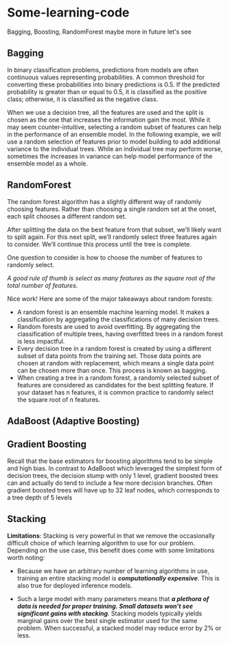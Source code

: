 # Some-learning-code
Bagging, Boosting, RandomForest maybe more in future let's see

## Bagging 
In binary classification problems, predictions from models are often continuous values representing probabilities. A common threshold for converting these probabilities into binary predictions is 0.5. If the predicted probability is greater than or equal to 0.5, it is classified as the positive class; otherwise, it is classified as the negative class.

When we use a decision tree, all the features are used and the split is chosen as the one that increases the information gain the most. While it may seem counter-intuitive, selecting a random subset of features can help in the performance of an ensemble model. In the following example, we will use a random selection of features prior to model building to add additional variance to the individual trees. While an individual tree may perform worse, sometimes the increases in variance can help model performance of the ensemble model as a whole.

## RandomForest 
The random forest algorithm has a slightly different way of randomly choosing features. Rather than choosing a single random set at the onset, each split chooses a different random set.

After splitting the data on the best feature from that subset, we’ll likely want to split again. For this next split, we’ll randomly select three features again to consider. We’ll continue this process until the tree is complete.

One question to consider is how to choose the number of features to randomly select. 

*A good rule of thumb is select as many features as the square root of the total number of features*. 

Nice work! Here are some of the major takeaways about random forests:

- A random forest is an ensemble machine learning model. It makes a classification by aggregating the classifications of many decision trees.
- Random forests are used to avoid overfitting. By aggregating the classification of multiple trees, having overfitted trees in a random forest is less impactful.
- Every decision tree in a random forest is created by using a different subset of data points from the training set. Those data points are chosen at random with replacement, which means a single data point can be chosen more than once. This process is known as bagging.
- When creating a tree in a random forest, a randomly selected subset of features are considered as candidates for the best splitting feature. If your dataset has n features, it is common practice to randomly select the square root of n features.

## AdaBoost (Adaptive Boosting)

## Gradient Boosting 
Recall that the base estimators for boosting algorithms tend to be simple and high bias. In contrast to AdaBoost which leveraged the simplest form of decision trees, the decision stump with only 1 level, gradient boosted trees can and actually do tend to include a few more decision branches. Often gradient boosted trees will have up to 32 leaf nodes, which corresponds to a tree depth of 5 levels

## Stacking 
**Limitations**: Stacking is very powerful in that we remove the occasionally difficult choice of which learning algorithm to use for our problem. Depending on the use case, this benefit does come with some limitations worth noting:

- Because we have an arbitrary number of learning algorithms in use, training an entire stacking model is ***computationally expensive***. This is also true for deployed inference models.

- Such a large model with many parameters means that ***a plethora of data is needed for proper training. Small datasets won’t see significant gains with stacking***. Stacking models typically yields marginal gains over the best single estimator used for the same problem. When successful, a stacked model may reduce error by 2% or less.











